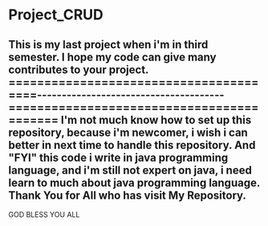# Project_CRUD
This is my last project when i'm in third semester. I hope my code can give many contributes to your project.
=======================================--------------------------------------==========================================
I'm not much know how to set up this repository, because i'm newcomer, i wish i can better in next time to handle this repository.
And "FYI" this code i write in java programming language, and i'm still not expert on java,
i need learn to much about java programming language. 
Thank You for All who has visit My Repository.
----------------------------------------------------------------------------------------------------------------------------------
GOD BLESS YOU ALL
